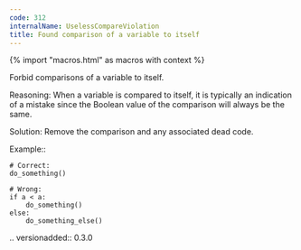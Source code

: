 ```yaml
---
code: 312
internalName: UselessCompareViolation
title: Found comparison of a variable to itself
---
```


{% import "macros.html" as macros with context %}

Forbid comparisons of a variable to itself.

Reasoning: When a variable is compared to itself, it is typically an
indication of a mistake since the Boolean value of the comparison will
always be the same.

Solution: Remove the comparison and any associated dead code.

Example::

    # Correct:
    do_something()
    
    # Wrong:
    if a < a:
        do_something()
    else:
        do_something_else()

.. versionadded:: 0.3.0